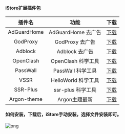 #### iStore扩展插件包


|插件名|功能|下载|
| :----: | :----: | :----: |
| AdGuardHome | AdGuardHome 去广告 | [下载](https://cdn.jsdelivr.net/gh/AUK9527/Are-u-ok@ARS2-211014/apps/AdGuardHome_20211014.run) |
| GodProxy | GodProxy 去广告 | [下载](https://cdn.jsdelivr.net/gh/AUK9527/Are-u-ok@ARS2-211014/apps/GodProxy_20211014.run) |
| Adblock | Adblock 去广告 | [下载](https://raw.githubusercontent.com/AUK9527/Are-u-ok/main/apps/adblock.run) |
| OpenClash | OpenClash 科学工具 | [下载](https://cdn.jsdelivr.net/gh/AUK9527/Are-u-ok@ARS2-211015/apps/OpenClash_20211015.run) |
| PassWall | PassWall 科学工具 | [下载](https://cdn.jsdelivr.net/gh/AUK9527/Are-u-ok@ARS2-211014/apps/PassWall_20211014.run) |
| VSSR | HelloWorld 科学工具 | [下载](https://cdn.jsdelivr.net/gh/AUK9527/Are-u-ok@ARS2-211014/apps/VSSR_20211014.run) |
| SSR-Plus | ssr-plus 科学工具 | [下载](https://cdn.jsdelivr.net/gh/AUK9527/Are-u-ok@ARS2-211014/apps/SSR-Plus_20211014.run) |
| Argon-theme | Argon主题最新 | [下载](https://cdn.jsdelivr.net/gh/AUK9527/Are-u-ok@ARS2-211015/apps/Argon-theme.run) |



#### 如何安装，下载后，iStore手动安装，选择文件安装即可。

![png](./install.png)













